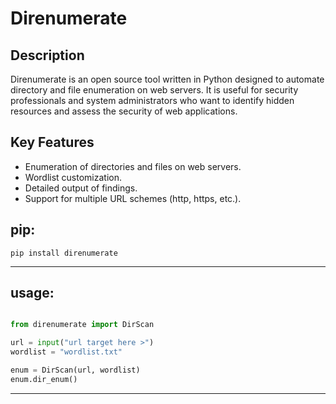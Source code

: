 # Direnumerate

## Description

Direnumerate is an open source tool written in Python designed to automate directory and file enumeration on web servers. It is useful for security professionals and system administrators who want to identify hidden resources and assess the security of web applications.

## Key Features

- Enumeration of directories and files on web servers.
- Wordlist customization.
- Detailed output of findings.
- Support for multiple URL schemes (http, https, etc.).

## pip:

    pip install direnumerate

-----------------

## usage:

```python

from direnumerate import DirScan

url = input("url target here >")
wordlist = "wordlist.txt"

enum = DirScan(url, wordlist)
enum.dir_enum()
```

----------
